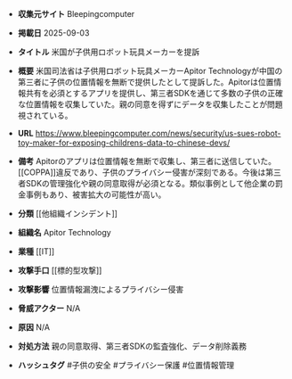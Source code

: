 - **収集元サイト**
Bleepingcomputer

- **掲載日**
2025-09-03

- **タイトル**
米国が子供用ロボット玩具メーカーを提訴

- **概要**
米国司法省は子供用ロボット玩具メーカーApitor Technologyが中国の第三者に子供の位置情報を無断で提供したとして提訴した。Apitorは位置情報共有を必須とするアプリを提供し、第三者SDKを通じて多数の子供の正確な位置情報を収集していた。親の同意を得ずにデータを収集したことが問題視されている。

- **URL**
https://www.bleepingcomputer.com/news/security/us-sues-robot-toy-maker-for-exposing-childrens-data-to-chinese-devs/

- **備考**
Apitorのアプリは位置情報を無断で収集し、第三者に送信していた。[[COPPA]]違反であり、子供のプライバシー侵害が深刻である。今後は第三者SDKの管理強化や親の同意取得が必須となる。類似事例として他企業の罰金事例もあり、被害拡大の可能性が高い。

- **分類**
[[他組織インシデント]]

- **組織名**
Apitor Technology

- **業種**
[[IT]]

- **攻撃手口**
[[標的型攻撃]]

- **攻撃影響**
位置情報漏洩によるプライバシー侵害

- **脅威アクター**
N/A

- **原因**
N/A

- **対処方法**
親の同意取得、第三者SDKの監査強化、データ削除義務

- **ハッシュタグ**
#子供の安全 #プライバシー保護 #位置情報管理
